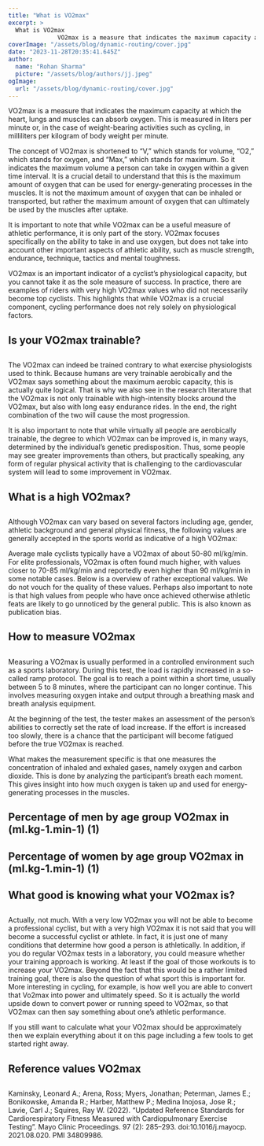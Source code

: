 ```yaml
---
title: "What is VO2max"
excerpt: >
  What is VO2max
              VO2max is a measure that indicates the maximum capacity at which the heart, lungs and muscles can absorb oxygen. This is measured in liters per minute or, in the case...
coverImage: "/assets/blog/dynamic-routing/cover.jpg"
date: "2023-11-28T20:35:41.645Z"
author:
  name: "Rohan Sharma"
  picture: "/assets/blog/authors/jj.jpeg"
ogImage:
  url: "/assets/blog/dynamic-routing/cover.jpg"
---
```


VO2max is a measure that indicates the maximum capacity at which the heart, lungs and muscles can absorb oxygen. This is measured in liters per minute or, in the case of weight-bearing activities such as cycling, in milliliters per kilogram of body weight per minute.


The concept of VO2max is shortened to “V,” which stands for volume, “O2,” which stands for oxygen, and “Max,” which stands for maximum. So it indicates the maximum volume a person can take in oxygen within a given time interval. It is a crucial detail to understand that this is the maximum amount of oxygen that can be used for energy-generating processes in the muscles. It is not the maximum amount of oxygen that can be inhaled or transported, but rather the maximum amount of oxygen that can ultimately be used by the muscles after uptake.


It is important to note that while VO2max can be a useful measure of athletic performance, it is only part of the story. VO2max focuses specifically on the ability to take in and use oxygen, but does not take into account other important aspects of athletic ability, such as muscle strength, endurance, technique, tactics and mental toughness.


VO2max is an important indicator of a cyclist’s physiological capacity, but you cannot take it as the sole measure of success. In practice, there are examples of riders with very high VO2max values who did not necessarily become top cyclists. This highlights that while VO2max is a crucial component, cycling performance does not rely solely on physiological factors.


## 

## 

## 

## 

## Is your VO2max trainable?

## 

## 

## 

## 

## 

The VO2max can indeed be trained contrary to what exercise physiologists used to think. Because humans are very trainable aerobically and the VO2max says something about the maximum aerobic capacity, this is actually quite logical. That is why we also see in the research literature that the VO2max is not only trainable with high-intensity blocks around the VO2max, but also with long easy endurance rides. In the end, the right combination of the two will cause the most progression.


It is also important to note that while virtually all people are aerobically trainable, the degree to which VO2max can be improved is, in many ways, determined by the individual’s genetic predisposition. Thus, some people may see greater improvements than others, but practically speaking, any form of regular physical activity that is challenging to the cardiovascular system will lead to some improvement in VO2max.


## 

## 

## 

## 

## What is a high VO2max?

## 

## 

## 

Although VO2max can vary based on several factors including age, gender, athletic background and general physical fitness, the following values are generally accepted in the sports world as indicative of a high VO2max:


Average male cyclists typically have a VO2max of about 50-80 ml/kg/min. For elite professionals, VO2max is often found much higher, with values closer to 70-85 ml/kg/min and reportedly even higher than 90 ml/kg/min in some notable cases. Below is a overview of rather exceptional values. We do not vouch for the quality of these values. Perhaps also important to note is that high values from people who have once achieved otherwise athletic feats are likely to go unnoticed by the general public. This is also known as publication bias.


## 

## 

## 

## 

## 

## 

## 

## 

## 

## How to measure VO2max

## 

## 

## 

## 

## 

Measuring a VO2max is usually performed in a controlled environment such as a sports laboratory. During this test, the load is rapidly increased in a so-called ramp protocol. The goal is to reach a point within a short time, usually between 5 to 8 minutes, where the participant can no longer continue. This involves measuring oxygen intake and output through a breathing mask and breath analysis equipment.


At the beginning of the test, the tester makes an assessment of the person’s abilities to correctly set the rate of load increase. If the effort is increased too slowly, there is a chance that the participant will become fatigued before the true VO2max is reached.


What makes the measurement specific is that one measures the concentration of inhaled and exhaled gases, namely oxygen and carbon dioxide. This is done by analyzing the participant’s breath each moment. This gives insight into how much oxygen is taken up and used for energy-generating processes in the muscles.


## 

## 

## 

## 

## 

## 

## 

## 

## 

## 

## 

## Percentage of men by age group VO2max in (ml.kg-1.min-1) (1)

## 

## 

## 

## 

## 

## 

## 

## 

## 

## 

## Percentage of women by age group VO2max in (ml.kg-1.min-1) (1)

## 

## 

## 

## 

## What good is knowing what your VO2max is?

## 

## 

## 

## 

## 

Actually, not much. With a very low VO2max you will not be able to become a professional cyclist, but with a very high VO2max it is not said that you will become a successful cyclist or athlete. In fact, it is just one of many conditions that determine how good a person is athletically. In addition, if you do regular VO2max tests in a laboratory, you could measure whether your training approach is working. At least if the goal of those workouts is to increase your VO2max. Beyond the fact that this would be a rather limited training goal, there is also the question of what sport this is important for. More interesting in cycling, for example, is how well you are able to convert that Vo2max into power and ultimately speed. So it is actually the world upside down to convert power or running speed to VO2max, so that VO2max can then say something about one’s athletic performance.


If you still want to calculate what your VO2max should be approximately then we explain everything about it on this page including a few tools to get started right away.


## 

## 

## 

## 

## 

## Reference values VO2max

## 

## 

## 

## 

## 

## 

Kaminsky, Leonard A.; Arena, Ross; Myers, Jonathan; Peterman, James E.; Bonikowske, Amanda R.; Harber, Matthew P.; Medina Inojosa, Jose R.; Lavie, Carl J.; Squires, Ray W. (2022). “Updated Reference Standards for Cardiorespiratory Fitness Measured with Cardiopulmonary Exercise Testing”. Mayo Clinic Proceedings. 97 (2): 285–293. doi:10.1016/j.mayocp. 2021.08.020. PMI 34809986.
